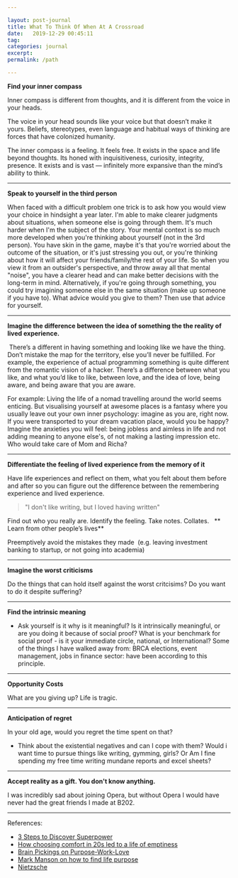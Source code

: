 ```yaml
---

layout: post-journal
title: What To Think Of When At A Crossroad
date:   2019-12-29 00:45:11
tag: 
categories: journal
excerpt: 
permalink: /path

---
```


**Find your inner compass**

Inner compass is different from thoughts, and it is different from the voice in your heads. 

The voice in your head sounds like your voice but that doesn’t make it yours. Beliefs, stereotypes, even language and habitual ways of thinking are forces that have colonized humanity.

The inner compass is a feeling.  It feels free. It exists in the space and life beyond thoughts. Its honed with inquisitiveness, curiosity, integrity, presence.  It exists and is vast — infinitely more expansive than the mind’s ability to think.  

---

**Speak to yourself in the third person**

When faced with a difficult problem one trick is to ask how you would view your choice in hindsight a year later. I'm able to make clearer judgments about situations, when someone else is going through them. It's much harder when I'm the subject of the story.  Your mental context is so much more developed when you're thinking about yourself (not in the 3rd person). You have skin in the game, maybe it's that you're worried about the outcome of the situation, or it's just stressing you out, or you're thinking about how it will affect your friends/family/the rest of your life. So when you view it from an outsider's perspective, and throw away all that mental "noise", you have a clearer head and can make better decisions with the long-term in mind.  Alternatively, if you're going through something, you could try imagining someone else in the same situation (make up someone if you have to). What advice would you give to them? Then use that advice for yourself.

---

**Imagine the difference between the idea of something the the reality of lived experience.** 

 There’s a different in having something and looking like we have the thing. Don’t mistake the map for the territory, else you’ll never be fulfilled. For example, the experience of actual programming something is quite different from the romantic vision of a hacker.  There’s a difference between what you like, and what you’d like to like, between love, and the idea of love, being aware, and being aware that you are aware.

For example: Living the life of a nomad travelling around the world seems enticing. But visualising yourself at awesome places is a fantasy where you usually leave out your own inner psychology: imagine as you are, right now. If you were transported to your dream vacation place, would you be happy?  Imagine the anxieties you will feel:  being jobless and aimless in life and not adding meaning to anyone else's, of not making a lasting impression etc.  Who would take care of Mom and Richa? 

---

**Differentiate the feeling of lived experience from the memory of it**

Have life experiences and reflect on them, what you felt about them before and after so you can figure out the difference between the remembering experience and lived experience.  
> "I don't like writing, but I loved having written"

Find out who you really are. Identify the feeling. Take notes. Collates. 
 
** Learn from other people’s lives**

Preemptively avoid the mistakes they made  (e.g. leaving investment banking to startup, or not going into academia) 

---

**Imagine the worst criticisms**

Do the things that can hold itself against the worst critcisims? Do you want to do it despite suffering? 

---

**Find the intrinsic meaning**

- Ask yourself is it why is it meaningful?  Is it intrinsically meaningful, or are you doing it because of social proof? What is your benchmark for social proof - is it your immediate circle, national, or International? Some of the things I have walked away from: BRCA elections, event management, jobs in finance sector: have been according to this principle. 

---
**Opportunity Costs**

What are you giving up? Life is tragic. 

---

**Anticipation of regret**

In your old age, would you regret the time spent on that? 

- Think about the existential negatives and can I cope with them? Would i want time to pursue things like writing, gymming, girls? Or Am I fine spending my free time writing mundane reports and excel sheets?

---

**Accept reality as a gift. You don't know anything.**

I was incredibly sad about joining Opera, but without Opera I would have never had the great friends I made at B202. 


----

References:

- [3 Steps to Discover Superpower](https://medium.com/the-mission/3-steps-to-discover-your-superpowers-64516d3673ca)
- [How choosing comfort in 20s led to a life of emptiness](http://nextshark.com/man-reveals-how-choosing-comfort-in-his-20s-led-to-a-life-of-emptiness-and-pain/)
- [Brain Pickings on Purpose-Work-Love](http://www.brainpickings.org/2012/02/27/purpose-work-love/)
- [Mark Manson on how to find life purpose](http://markmanson.net/life-purpose)
- [Nietzsche](https://www.brainpickings.org/2015/09/30/nietzsche-find-yourself-schopenhauer-as-educator/)